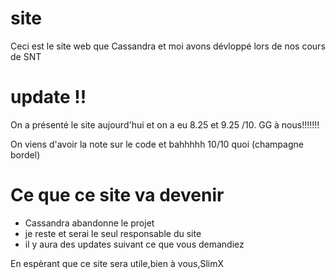 # site

Ceci est le site web que Cassandra et moi avons dévloppé lors de nos cours de SNT

# update !!
On a présenté le site aujourd'hui et on a eu 8.25 et 9.25 /10.
GG à nous!!!!!!!

On viens d'avoir la note sur le code et bahhhhh 10/10 quoi (champagne bordel)

# Ce que ce site va devenir

  - Cassandra abandonne le projet
  - je reste et serai le seul responsable du site
  - il y aura des updates suivant ce que vous demandiez

En espèrant que ce site sera utile,bien à vous,SlimX
